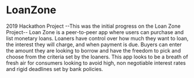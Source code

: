 # LoanZone
2019 Hackathon Project
--This was the initial progress on the Loan Zone Project--
Loan Zone is a peer-to-peer app where users can purchase and list monetary loans.
Loaners have control over how much they want to loan, the interest they will charge, and when payment is due.
Buyers can enter the amount they are looking to borrow and have the freedom to pick and choose from the criteria set by the loaners.
This app looks to be a breath of fresh air for consumers looking to avoid high, non negotiable interest rates and rigid deadlines set by bank policies.
